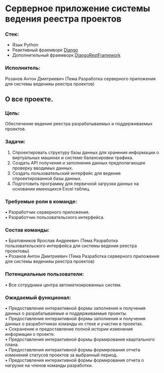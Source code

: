 # Серверное приложение системы ведения реестра проектов

### Стек:
- Язык Python
- Реактивный фраемворк [Django](https://www.djangoproject.com/)
- Дополнительный фраемворк [DjangoRestFramework](https://www.django-rest-framework.org/)

### Исполнитель:
Розанов Антон Дмитриевич (Тема Разработка серверного приложения для системы веденияы реестра проектов)

## О все проекте.

### Цель:
Обеспечение ведение реестра разрабатываемых и поддерживаемых проектов.

### Задачи:
1.	Спроектировать структуру базы данных для хранения информации о виртуальных машинах и системе балансировки трафика.
2.	Создать API получения и заполнения данных предполагающее проверку вводимых данных.
3.	Создать пользовательский интерфейс для ведения спроектированной базы данных.
4.	Подготовить программу для первичной загрузки данных на основании имеющихся Excel таблиц.

### Требуемые роли в команде:
•	Разработчик серверного приложения.  
•	Разработчик пользовательского интерфейса.


### Состав команды:
•	Братовников Ярослав Андреевич (Тема Разработка пользовательского интерфейса для системы ведения реестра проектовы)   
•	Розанов Антон Дмитриевич (Тема Разработка серверного приложения для системы веденияы реестра проектов)

### Потенциальные пользователи:
•	Все сотрудники центра автоматизированных систем.

### Ожидаемый функционал:
•	Предоставление интерактивной формы заполнения и получения данных о разрабатываемые и поддерживаемые проекты.  
•	Предоставление интерактивной формы заполнения и получения данных о разработчиках команды их стеке и участии в проектах.  
•	Сохранение и предоставление полной истории изменения информации о проекте.  
•	Предоставления интерактивной формы формирования квартального плана.  
•	Предоставления интерактивной формы формирования отчета изменений статусов проектов за выбранный период.  
•	Предоставления интерактивной формы формирования отчета о нагрузке на членов команды разработки.



